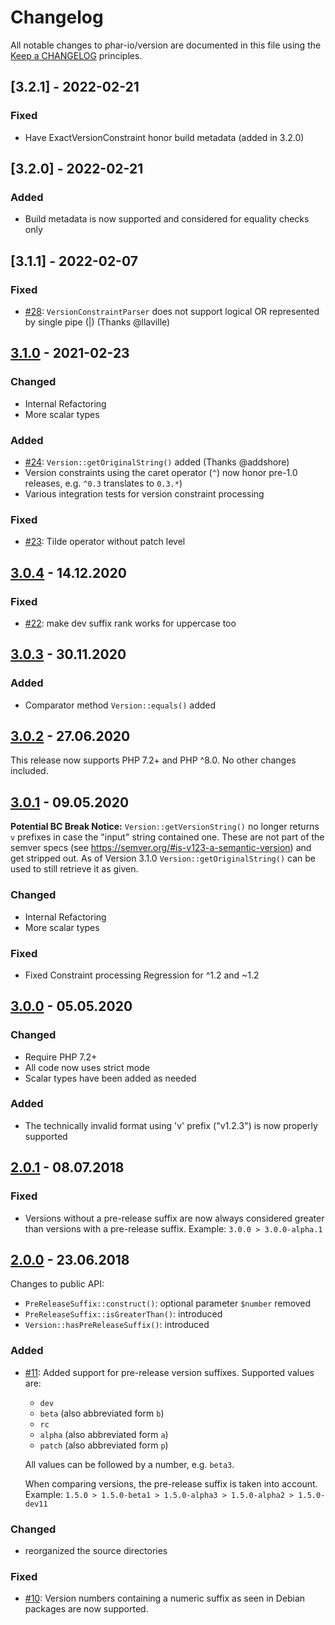 # Changelog

All notable changes to phar-io/version are documented in this file using the [Keep a CHANGELOG](http://keepachangelog.com/) principles.

## [3.2.1] - 2022-02-21

### Fixed

-   Have ExactVersionConstraint honor build metadata (added in 3.2.0)

## [3.2.0] - 2022-02-21

### Added

-   Build metadata is now supported and considered for equality checks only

## [3.1.1] - 2022-02-07

### Fixed

-   [#28](https://github.com/phar-io/version/issues/28): `VersionConstraintParser` does not support logical OR represented by single pipe (|) (Thanks @llaville)

## [3.1.0] - 2021-02-23

### Changed

-   Internal Refactoring
-   More scalar types

### Added

-   [#24](https://github.com/phar-io/version/issues/24): `Version::getOriginalString()` added (Thanks @addshore)
-   Version constraints using the caret operator (`^`) now honor pre-1.0 releases, e.g. `^0.3` translates to `0.3.*`)
-   Various integration tests for version constraint processing

### Fixed

-   [#23](https://github.com/phar-io/version/pull/23): Tilde operator without patch level

## [3.0.4] - 14.12.2020

### Fixed

-   [#22](https://github.com/phar-io/version/pull/22): make dev suffix rank works for uppercase too

## [3.0.3] - 30.11.2020

### Added

-   Comparator method `Version::equals()` added

## [3.0.2] - 27.06.2020

This release now supports PHP 7.2+ and PHP ^8.0. No other changes included.

## [3.0.1] - 09.05.2020

**Potential BC Break Notice:**
`Version::getVersionString()` no longer returns `v` prefixes in case the "input"
string contained one. These are not part of the semver specs
(see https://semver.org/#is-v123-a-semantic-version) and get stripped out.
As of Version 3.1.0 `Version::getOriginalString()` can be used to still
retrieve it as given.

### Changed

-   Internal Refactoring
-   More scalar types

### Fixed

-   Fixed Constraint processing Regression for ^1.2 and ~1.2

## [3.0.0] - 05.05.2020

### Changed

-   Require PHP 7.2+
-   All code now uses strict mode
-   Scalar types have been added as needed

### Added

-   The technically invalid format using 'v' prefix ("v1.2.3") is now properly supported

## [2.0.1] - 08.07.2018

### Fixed

-   Versions without a pre-release suffix are now always considered greater
    than versions with a pre-release suffix. Example: `3.0.0 > 3.0.0-alpha.1`

## [2.0.0] - 23.06.2018

Changes to public API:

-   `PreReleaseSuffix::construct()`: optional parameter `$number` removed
-   `PreReleaseSuffix::isGreaterThan()`: introduced
-   `Version::hasPreReleaseSuffix()`: introduced

### Added

-   [#11](https://github.com/phar-io/version/issues/11): Added support for pre-release version suffixes. Supported values are:

    -   `dev`
    -   `beta` (also abbreviated form `b`)
    -   `rc`
    -   `alpha` (also abbreviated form `a`)
    -   `patch` (also abbreviated form `p`)

    All values can be followed by a number, e.g. `beta3`.

    When comparing versions, the pre-release suffix is taken into account. Example:
    `1.5.0 > 1.5.0-beta1 > 1.5.0-alpha3 > 1.5.0-alpha2 > 1.5.0-dev11`

### Changed

-   reorganized the source directories

### Fixed

-   [#10](https://github.com/phar-io/version/issues/10): Version numbers containing
    a numeric suffix as seen in Debian packages are now supported.

[3.1.0]: https://github.com/phar-io/version/compare/3.0.4...3.1.0
[3.0.4]: https://github.com/phar-io/version/compare/3.0.3...3.0.4
[3.0.3]: https://github.com/phar-io/version/compare/3.0.2...3.0.3
[3.0.2]: https://github.com/phar-io/version/compare/3.0.1...3.0.2
[3.0.1]: https://github.com/phar-io/version/compare/3.0.0...3.0.1
[3.0.0]: https://github.com/phar-io/version/compare/2.0.1...3.0.0
[2.0.1]: https://github.com/phar-io/version/compare/2.0.0...2.0.1
[2.0.0]: https://github.com/phar-io/version/compare/1.0.1...2.0.0
